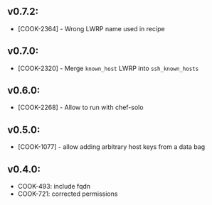 ## v0.7.2:

* [COOK-2364] - Wrong LWRP name used in recipe

## v0.7.0:

* [COOK-2320] - Merge `known_host` LWRP into `ssh_known_hosts`

## v0.6.0:

* [COOK-2268] - Allow to run with chef-solo

## v0.5.0:

* [COOK-1077] - allow adding arbitrary host keys from a data bag

## v0.4.0:

* COOK-493: include fqdn
* COOK-721: corrected permissions
